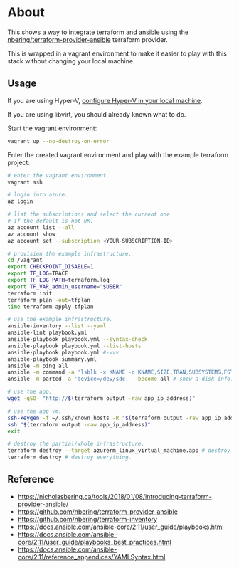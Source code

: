# About

This shows a way to integrate terraform and ansible using the [nbering/terraform-provider-ansible](https://github.com/nbering/terraform-provider-ansible) terraform provider.

This is wrapped in a vagrant environment to make it easier to play with this stack without changing your local machine.

## Usage

If you are using Hyper-V, [configure Hyper-V in your local machine](https://github.com/rgl/windows-vagrant#hyper-v-usage).

If you are using libvirt, you should already known what to do.

Start the vagrant environment:

```bash
vagrant up --no-destroy-on-error
```

Enter the created vagrant environment and play with the example terraform project:

```bash
# enter the vagrant environment.
vagrant ssh

# login into azure.
az login

# list the subscriptions and select the current one
# if the default is not OK.
az account list --all
az account show
az account set --subscription <YOUR-SUBSCRIPTION-ID>

# provision the example infrastructure.
cd /vagrant
export CHECKPOINT_DISABLE=1
export TF_LOG=TRACE
export TF_LOG_PATH=terraform.log
export TF_VAR_admin_username="$USER"
terraform init
terraform plan -out=tfplan
time terraform apply tfplan

# use the example infrastructure.
ansible-inventory --list --yaml
ansible-lint playbook.yml
ansible-playbook playbook.yml --syntax-check
ansible-playbook playbook.yml --list-hosts
ansible-playbook playbook.yml #-vvv
ansible-playbook summary.yml
ansible -m ping all
ansible -m command -a 'lsblk -x KNAME -o KNAME,SIZE,TRAN,SUBSYSTEMS,FSTYPE,UUID,LABEL,MODEL,SERIAL' --become all # show disks.
ansible -m parted -a 'device=/dev/sdc' --become all # show a disk info.

# use the app.
wget -qSO- "http://$(terraform output -raw app_ip_address)"

# use the app vm.
ssh-keygen -f ~/.ssh/known_hosts -R "$(terraform output -raw app_ip_address)"
ssh "$(terraform output -raw app_ip_address)"
exit

# destroy the partial/whole infrastructure.
terraform destroy --target azurerm_linux_virtual_machine.app # destroy just the app vm (and whatever resources depend on it).
terraform destroy # destroy everything.
```

## Reference

* https://nicholasbering.ca/tools/2018/01/08/introducing-terraform-provider-ansible/
* https://github.com/nbering/terraform-provider-ansible
* https://github.com/nbering/terraform-inventory
* https://docs.ansible.com/ansible-core/2.11/user_guide/playbooks.html
* https://docs.ansible.com/ansible-core/2.11/user_guide/playbooks_best_practices.html
* https://docs.ansible.com/ansible-core/2.11/reference_appendices/YAMLSyntax.html
